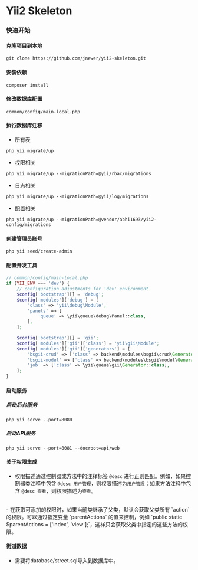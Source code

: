 # Yii2 Skeleton

### 快速开始

#### 克隆项目到本地

```shell
git clone https://github.com/jnewer/yii2-skeleton.git
```

#### 安装依赖

```shell
composer install
```

#### 修改数据库配置

```
common/config/main-local.php
```

#### 执行数据库迁移

- 所有表

```shell
php yii migrate/up
```

- 权限相关

```shell
php yii migrate/up --migrationPath=@yii/rbac/migrations
```

- 日志相关

```shell
php yii migrate/up --migrationPath=@yii/log/migrations
```

- 配置相关

```shell
php yii migrate/up --migrationPath=@vendor/abhi1693/yii2-config/migrations
```

#### 创建管理员账号

```
php yii seed/create-admin
```

#### 配置开发工具

```php
// common/config/main-local.php
if (YII_ENV === 'dev') {
    // configuration adjustments for 'dev' environment
    $config['bootstrap'][] = 'debug';
    $config['modules']['debug'] = [
        'class' => 'yii\debug\Module',
        'panels' => [
            'queue' => \yii\queue\debug\Panel::class,
        ],
    ];

    $config['bootstrap'][] = 'gii';
    $config['modules']['gii']['class'] = 'yii\gii\Module';
    $config['modules']['gii']['generators'] = [
        'bsgii-crud' => ['class' => backend\modules\bsgii\crud\Generator::class],
        'bsgii-model' => ['class' => backend\modules\bsgii\model\Generator::class],
        'job' => ['class' => \yii\queue\gii\Generator::class],
    ];
}
```

#### 启动服务

##### 启动后台服务

```
php yii serve --port=8080
```

##### 启动API服务

```
php yii serve --port=8081 --docroot=api/web
```

#### 关于权限生成

- 权限描述通过控制器或方法中的注释标签 `@desc` 进行正则匹配。例如，如果控制器类注释中包含 `@desc 用户管理`，则权限描述为`用户管理`；如果方法注释中包含 `@desc 查看`，则权限描述为`查看`。
<br>
- 在获取可添加的权限时，如果当前类继承了父类，默认会获取父类所有 `action` 的权限。可以通过指定变量 `parentActions` 的值来控制，例如 `public static $parentActions = ['index', 'view'];`，这样只会获取父类中指定的这些方法的权限。

#### 街道数据

- 需要将database/street.sql导入到数据库中。

